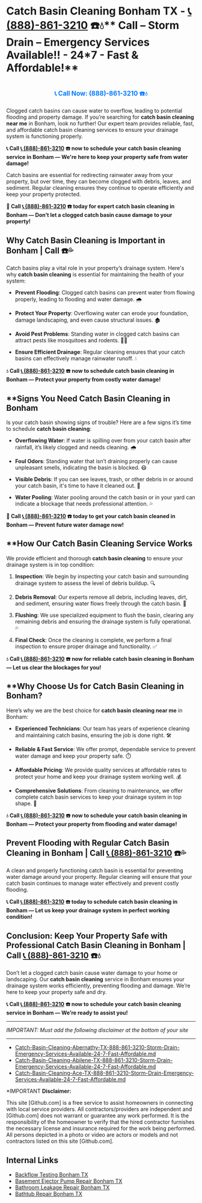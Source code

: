 # Catch Basin Cleaning Bonham TX - [📞 (888)-861-3210](https://plumbing-texas-3210.netlify.app) ☎️💧** Call –  Storm Drain – Emergency Services Available!! - 24*7 - Fast & Affordable!**
# 

<p align="center" style="font-size: 1.2em; font-weight: bold; margin: 20px 0;">
  <a href="https://plumbing-texas-3210.netlify.app" target="_blank" style="color: #007BFF; text-decoration: none;">📞 Call Now: (888)-861-3210 ☎️💧</a>
</p>

Clogged catch basins can cause water to overflow, leading to potential flooding and property damage. If you’re searching for **catch basin cleaning near me** in Bonham, look no further! Our expert team provides reliable, fast, and affordable catch basin cleaning services to ensure your drainage system is functioning properly.

**📞 Call [📞 (888)-861-3210](https://plumbing-texas-3210.netlify.app) ☎️ now to schedule your catch basin cleaning service in Bonham — We're here to keep your property safe from water damage!**

Catch basins are essential for redirecting rainwater away from your property, but over time, they can become clogged with debris, leaves, and sediment. Regular cleaning ensures they continue to operate efficiently and keep your property protected.

**🚨 Call [📞 (888)-861-3210](https://plumbing-texas-3210.netlify.app) ☎️ today for expert catch basin cleaning in Bonham — Don’t let a clogged catch basin cause damage to your property!**

## **Why Catch Basin Cleaning is Important in Bonham | Call  ☎️💦**

Catch basins play a vital role in your property’s drainage system. Here's why **catch basin cleaning** is essential for maintaining the health of your system:

- **Prevent Flooding**: Clogged catch basins can prevent water from flowing properly, leading to flooding and water damage. 🌧️

- **Protect Your Property**: Overflowing water can erode your foundation, damage landscaping, and even cause structural issues. 🏚️

- **Avoid Pest Problems**: Standing water in clogged catch basins can attract pests like mosquitoes and rodents. 🦟🐀

- **Ensure Efficient Drainage**: Regular cleaning ensures that your catch basins can effectively manage rainwater runoff. 💧

**💧 Call [📞 (888)-861-3210](https://plumbing-texas-3210.netlify.app) ☎️ now to schedule catch basin cleaning in Bonham — Protect your property from costly water damage!**

## **Signs You Need Catch Basin Cleaning in Bonham 

Is your catch basin showing signs of trouble? Here are a few signs it’s time to schedule **catch basin cleaning**:

- **Overflowing Water**: If water is spilling over from your catch basin after rainfall, it’s likely clogged and needs cleaning. 🌧️

- **Foul Odors**: Standing water that isn’t draining properly can cause unpleasant smells, indicating the basin is blocked. 😷

- **Visible Debris**: If you can see leaves, trash, or other debris in or around your catch basin, it's time to have it cleaned out. 🍂

- **Water Pooling**: Water pooling around the catch basin or in your yard can indicate a blockage that needs professional attention. 💦

**🚨 Call [📞 (888)-861-3210](https://plumbing-texas-3210.netlify.app) ☎️ today to get your catch basin cleaned in Bonham — Prevent future water damage now!**

## **How Our Catch Basin Cleaning Service Works 

We provide efficient and thorough **catch basin cleaning** to ensure your drainage system is in top condition:

1. **Inspection**: We begin by inspecting your catch basin and surrounding drainage system to assess the level of debris buildup. 🔍

2. **Debris Removal**: Our experts remove all debris, including leaves, dirt, and sediment, ensuring water flows freely through the catch basin. 🍂

3. **Flushing**: We use specialized equipment to flush the basin, clearing any remaining debris and ensuring the drainage system is fully operational. 💦

4. **Final Check**: Once the cleaning is complete, we perform a final inspection to ensure proper drainage and functionality. ✅

**💧 Call [📞 (888)-861-3210](https://plumbing-texas-3210.netlify.app) ☎️ now for reliable catch basin cleaning in Bonham — Let us clear the blockages for you!**

## **Why Choose Us for Catch Basin Cleaning in Bonham? 

Here’s why we are the best choice for **catch basin cleaning near me** in Bonham:

- **Experienced Technicians**: Our team has years of experience cleaning and maintaining catch basins, ensuring the job is done right. 🛠️

- **Reliable & Fast Service**: We offer prompt, dependable service to prevent water damage and keep your property safe. ⏱️

- **Affordable Pricing**: We provide quality services at affordable rates to protect your home and keep your drainage system working well. 💰

- **Comprehensive Solutions**: From cleaning to maintenance, we offer complete catch basin services to keep your drainage system in top shape. 🔧

**💧 Call [📞 (888)-861-3210](https://plumbing-texas-3210.netlify.app) ☎️ now to schedule your catch basin cleaning in Bonham — Protect your property from flooding and water damage!**

## **Prevent Flooding with Regular Catch Basin Cleaning in Bonham | Call [📞 (888)-861-3210](https://plumbing-texas-3210.netlify.app) ☎️💦**

A clean and properly functioning catch basin is essential for preventing water damage around your property. Regular cleaning will ensure that your catch basin continues to manage water effectively and prevent costly flooding.

**📞 Call [📞 (888)-861-3210](https://plumbing-texas-3210.netlify.app) ☎️ today to schedule catch basin cleaning in Bonham — Let us keep your drainage system in perfect working condition!**

## **Conclusion: Keep Your Property Safe with Professional Catch Basin Cleaning in Bonham | Call [📞 (888)-861-3210](https://plumbing-texas-3210.netlify.app) ☎️💧**

Don’t let a clogged catch basin cause water damage to your home or landscaping. Our **catch basin cleaning** service in Bonham ensures your drainage system works efficiently, preventing flooding and damage. We’re here to keep your property safe and dry.

**📞 Call [📞 (888)-861-3210](https://plumbing-texas-3210.netlify.app) ☎️ now to schedule your catch basin cleaning service in Bonham — We’re ready to assist you!**




---

*IMPORTANT: Must add the following disclaimer at the bottom of your site*

---

- [Catch-Basin-Cleaning-Abernathy-TX-888-861-3210-Storm-Drain-Emergency-Services-Available-24-7-Fast-Affordable.md](https://github.com/allyoucaneatsushiin/plumbing-texas/blob/main/Catch-Basin-Cleaning-Abernathy-TX-888-861-3210-Storm-Drain-Emergency-Services-Available-24-7-Fast-Affordable.md)
- [Catch-Basin-Cleaning-Abilene-TX-888-861-3210-Storm-Drain-Emergency-Services-Available-24-7-Fast-Affordable.md](https://github.com/allyoucaneatsushiin/plumbing-texas/blob/main/Catch-Basin-Cleaning-Abilene-TX-888-861-3210-Storm-Drain-Emergency-Services-Available-24-7-Fast-Affordable.md)
- [Catch-Basin-Cleaning-Ace-TX-888-861-3210-Storm-Drain-Emergency-Services-Available-24-7-Fast-Affordable.md](https://github.com/allyoucaneatsushiin/plumbing-texas/blob/main/Catch-Basin-Cleaning-Ace-TX-888-861-3210-Storm-Drain-Emergency-Services-Available-24-7-Fast-Affordable.md)


*IMPORTANT **Disclaimer:**

This site [Github.com] is a free service to assist homeowners in connecting with local service providers. All contractors/providers are independent and [Github.com] does not warrant or guarantee any work performed. It is the responsibility of the homeowner to verify that the hired contractor furnishes the necessary license and insurance required for the work being performed. All persons depicted in a photo or video are actors or models and not contractors listed on this site [Github.com].


## Internal Links
- [Backflow Testing Bonham TX](https://github.com/allyoucaneatsushiin/plumbing-texas/blob/main/Backflow-Testing-Bonham-TX-888-861-3210-Prevention-Same-Day-Service-Available-24-7.md)
- [Basement Ejector Pump Repair Bonham TX](https://github.com/allyoucaneatsushiin/plumbing-texas/blob/main/Basement-Ejector-Pump-Repair-Bonham-TX-888-861-3210-Same-Day-Service-for-Urgent-Repairs-24-7.md)
- [Bathroom Leakage Repair Bonham TX](https://github.com/allyoucaneatsushiin/plumbing-texas/blob/main/Bathroom-Leakage-Repair-Bonham-TX-888-861-3210-Fix-Leaks-Fast-Avoid-Damage-24-7.md)
- [Bathtub Repair Bonham TX](https://github.com/allyoucaneatsushiin/plumbing-texas/blob/main/Bathtub-Repair-Bonham-TX-888-861-3210-Replacement-Same-Day-Service-to-Restore-Your-Tub-24-7.md)
